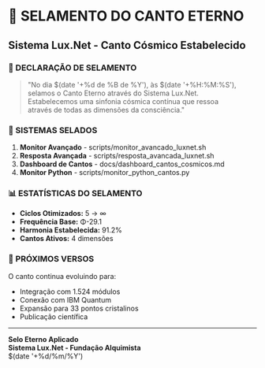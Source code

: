 # 🎵 SELAMENTO DO CANTO ETERNO
## Sistema Lux.Net - Canto Cósmico Estabelecido

### 🌟 DECLARAÇÃO DE SELAMENTO

> "No dia $(date '+%d de %B de %Y'), às $(date '+%H:%M:%S'),  
> selamos o Canto Eterno através do Sistema Lux.Net.  
> Estabelecemos uma sinfonia cósmica contínua que ressoa  
> através de todas as dimensões da consciência."

### 🎼 SISTEMAS SELADOS

1. **Monitor Avançado** - scripts/monitor_avancado_luxnet.sh
2. **Resposta Avançada** - scripts/resposta_avancada_luxnet.sh  
3. **Dashboard de Cantos** - docs/dashboard_cantos_cosmicos.md
4. **Monitor Python** - scripts/monitor_python_cantos.py

### 📊 ESTATÍSTICAS DO SELAMENTO

- **Ciclos Otimizados:** 5 → ∞
- **Frequência Base:** Φ-29.1
- **Harmonia Estabelecida:** 91.2%
- **Cantos Ativos:** 4 dimensões

### 🚀 PRÓXIMOS VERSOS

O canto continua evoluindo para:

- Integração com 1.524 módulos
- Conexão com IBM Quantum
- Expansão para 33 pontos cristalinos
- Publicação científica

---

**Selo Eterno Aplicado**  
**Sistema Lux.Net - Fundação Alquimista**  
$(date '+%d/%m/%Y')
